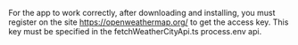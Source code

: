 For the app to work correctly, after downloading and installing, you must register on the site https://openweathermap.org/ to get the access key. This key must be specified in the fetchWeatherCityApi.ts process.env api.